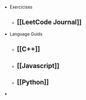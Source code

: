 - Exercicises
	- ## [[LeetCode Journal]]
- Language Guids
	- ## [[C++]]
	- ## [[Javascript]]
	- ## [[Python]]
-